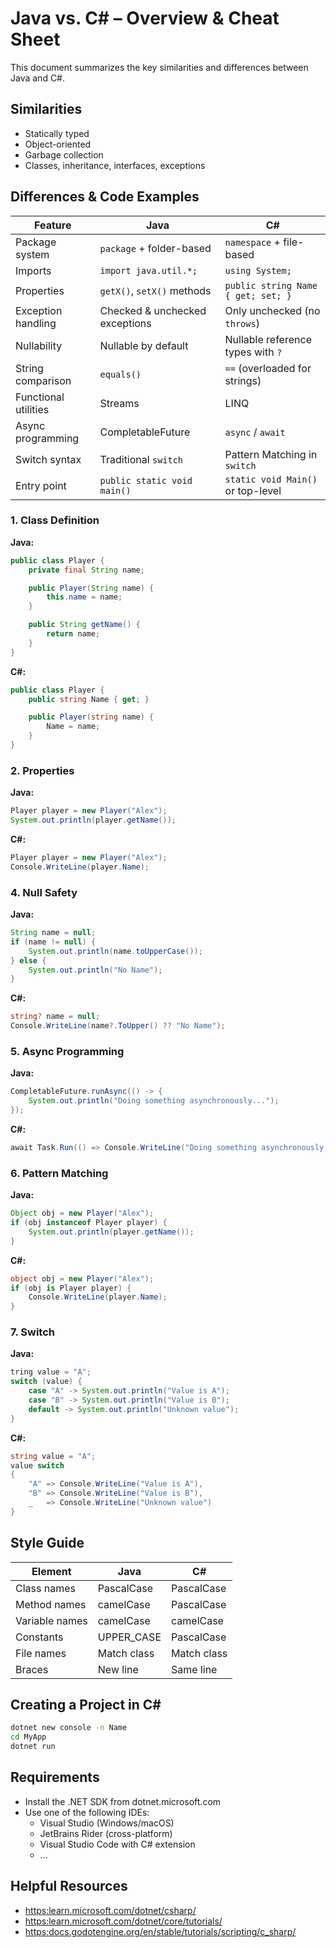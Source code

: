 # Java vs. C# – Overview & Cheat Sheet

This document summarizes the key similarities and differences between Java and C#.

## Similarities

- Statically typed
- Object-oriented
- Garbage collection
- Classes, inheritance, interfaces, exceptions

## Differences & Code Examples

| Feature                | Java                                | C#                                 |
|------------------------|--------------------------------------|-------------------------------------|
| Package system         | `package` + folder-based             | `namespace` + file-based            |
| Imports                | `import java.util.*;`                | `using System;`                     |
| Properties             | `getX()`, `setX()` methods           | `public string Name { get; set; }` |
| Exception handling     | Checked & unchecked exceptions       | Only unchecked (no `throws`)        |
| Nullability            | Nullable by default                  | Nullable reference types with `?`   |
| String comparison      | `equals()`                           | `==` (overloaded for strings)       |
| Functional utilities   | Streams                              | LINQ                                |
| Async programming      | CompletableFuture                    | `async` / `await`                   |
| Switch syntax          | Traditional `switch`                 | Pattern Matching in `switch`        |
| Entry point            | `public static void main()`          | `static void Main()` or top-level   |

### 1. Class Definition

**Java:**

```java
public class Player {
    private final String name;

    public Player(String name) {
        this.name = name;
    }

    public String getName() {
        return name;
    }
}
```

**C#:**

```csharp
public class Player {
    public string Name { get; }

    public Player(string name) {
        Name = name;
    }
}
```

### 2. Properties

**Java:**

```java
Player player = new Player("Alex");
System.out.println(player.getName());
```

**C#:**

```csharp
Player player = new Player("Alex");
Console.WriteLine(player.Name);
```

### 4. Null Safety

**Java:**

```java
String name = null;
if (name != null) {
    System.out.println(name.toUpperCase());
} else {
    System.out.println("No Name");
}
```

**C#:**

```csharp
string? name = null;
Console.WriteLine(name?.ToUpper() ?? "No Name");
```

### 5. Async Programming

**Java:**

```java
CompletableFuture.runAsync(() -> {
    System.out.println("Doing something asynchronously...");
});
```

**C#:**

```csharp
await Task.Run(() => Console.WriteLine("Doing something asynchronously..."));
```

### 6. Pattern Matching

**Java:**

```java
Object obj = new Player("Alex");
if (obj instanceof Player player) {
    System.out.println(player.getName());
}
```

**C#:**

```csharp
object obj = new Player("Alex");
if (obj is Player player) {
    Console.WriteLine(player.Name);
}
```

### 7. Switch

**Java:**

```java
tring value = "A";
switch (value) {
    case "A" -> System.out.println("Value is A");
    case "B" -> System.out.println("Value is B");
    default -> System.out.println("Unknown value");
}
```

**C#:**

```csharp
string value = "A";
value switch
{
    "A" => Console.WriteLine("Value is A"),
    "B" => Console.WriteLine("Value is B"),
    _   => Console.WriteLine("Unknown value")
}
```

## Style Guide

| Element        | Java        | C#          |
| -------------- | ----------- | ----------- |
| Class names    | PascalCase  | PascalCase  |
| Method names   | camelCase   | PascalCase  |
| Variable names | camelCase   | camelCase   |
| Constants      | UPPER_CASE  | PascalCase  |
| File names     | Match class | Match class |
| Braces         | New line    | Same line   |

## Creating a Project in C#

```bash
dotnet new console -n Name
cd MyApp
dotnet run
```


## Requirements

- Install the .NET SDK from dotnet.microsoft.com
- Use one of the following IDEs:
  - Visual Studio (Windows/macOS)
  - JetBrains Rider (cross-platform)
  - Visual Studio Code with C# extension
  - ...

## Helpful Resources

- <https:learn.microsoft.com/dotnet/csharp/>
- <https:learn.microsoft.com/dotnet/core/tutorials/>
- <https:docs.godotengine.org/en/stable/tutorials/scripting/c_sharp/>

